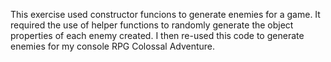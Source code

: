 This exercise used constructor funcions to generate enemies for a game. It required the use of helper functions to randomly generate the object properties of each enemy created. I then re-used this code to generate enemies for my console RPG Colossal Adventure.